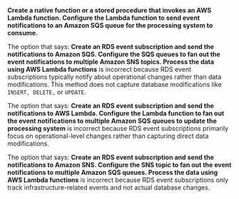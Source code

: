 **Create a native function or a stored procedure that invokes an AWS Lambda function. Configure the Lambda function to send event notifications to an Amazon SQS queue for the processing system to consume.**

The option that says: **Create an RDS event subscription and send the notifications to Amazon SQS. Configure the SQS queues to fan out the event notifications to multiple Amazon SNS topics. Process the data using AWS Lambda functions** is incorrect because RDS event subscriptions typically notify about operational changes rather than data modifications. This method does not capture database modifications like `INSERT, DELETE,` or `UPDATE`.

The option that says: **Create an RDS event subscription and send the notifications to AWS Lambda. Configure the Lambda function to fan out the event notifications to multiple Amazon SQS queues to update the processing system** is incorrect because RDS event subscriptions primarily focus on operational-level changes rather than capturing direct data modifications.

The option that says: **Create an RDS event subscription and send the notifications to Amazon SNS. Configure the SNS topic to fan out the event notifications to multiple Amazon SQS queues. Process the data using AWS Lambda functions** is incorrect because RDS event subscriptions only track infrastructure-related events and not actual database changes.